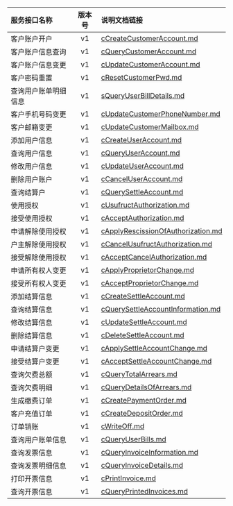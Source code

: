   
| 服务接口名称 | 版本号 | 说明文档链接 |  
| :----------------- | :-----: | :---------------- |  
| 客户账户开户 | v1 | [cCreateCustomerAccount.md](https://github.com/Zhang-Monica/gitMd/blob/master/customer-v1/cCreateCustomerAccount.md) |  
| 客户账户信息查询 | v1 | [cQueryCustomerAccount.md](https://github.com/Zhang-Monica/gitMd/blob/master/customer-v1/cQueryCustomerAccount.md) |  
| 客户账户信息变更 | v1 | [cUpdateCustomerAccount.md](https://github.com/Zhang-Monica/gitMd/blob/master/customer-v1/cUpdateCustomerAccount.md) |  
| 客户密码重置 | v1 | [cResetCustomerPwd.md](https://github.com/Zhang-Monica/gitMd/blob/master/customer-v1/cResetCustomerPwd.md) |  
| 查询用户账单明细信息 | v1 | [sQueryUserBillDetails.md](https://github.com/Zhang-Monica/gitMd/blob/master/customer-v1/sQueryUserBillDetails.md) |  
| 客户手机号码变更 | v1 | [cUpdateCustomerPhoneNumber.md](https://github.com/Zhang-Monica/gitMd/blob/master/customer-v1/cUpdateCustomerPhoneNumber.md) |  
| 客户邮箱变更 | v1 | [cUpdateCustomerMailbox.md](https://github.com/Zhang-Monica/gitMd/blob/master/customer-v1/cUpdateCustomerMailbox.md) |  
| 添加用户信息 | v1 | [cCreateUserAccount.md](https://github.com/Zhang-Monica/gitMd/blob/master/customer-v1/cCreateUserAccount.md) |  
| 查询用户信息 | v1 | [cQueryUserAccount.md](https://github.com/Zhang-Monica/gitMd/blob/master/customer-v1/cQueryUserAccount.md) |  
| 修改用户信息 | v1 | [cUpdateUserAccount.md](https://github.com/Zhang-Monica/gitMd/blob/master/customer-v1/cUpdateUserAccount.md) |  
| 删除用户账户 | v1 | [cCancelUserAccount.md](https://github.com/Zhang-Monica/gitMd/blob/master/customer-v1/cCancelUserAccount.md) |  
| 查询结算户 | v1 | [cQuerySettleAccount.md](https://github.com/Zhang-Monica/gitMd/blob/master/customer-v1/cQuerySettleAccount.md) |  
| 使用授权 | v1 | [cUsufructAuthorization.md](https://github.com/Zhang-Monica/gitMd/blob/master/customer-v1/cUsufructAuthorization.md) |  
| 接受使用授权 | v1 | [cAcceptAuthorization.md](https://github.com/Zhang-Monica/gitMd/blob/master/customer-v1/cAcceptAuthorization.md) |  
| 申请解除使用授权 | v1 | [cApplyRescissionOfAuthorization.md](https://github.com/Zhang-Monica/gitMd/blob/master/customer-v1/cApplyRescissionOfAuthorization.md) |  
| 户主解除使用授权 | v1 | [cCancelUsufructAuthorization.md](https://github.com/Zhang-Monica/gitMd/blob/master/customer-v1/cCancelUsufructAuthorization.md) |  
| 接受解除使用授权 | v1 | [cAcceptCancelAuthorization.md](https://github.com/Zhang-Monica/gitMd/blob/master/customer-v1/cAcceptCancelAuthorization.md) |  
| 申请所有权人变更 | v1 | [cApplyProprietorChange.md](https://github.com/Zhang-Monica/gitMd/blob/master/customer-v1/cApplyProprietorChange.md) |  
| 接受所有权人变更 | v1 | [cAcceptProprietorChange.md](https://github.com/Zhang-Monica/gitMd/blob/master/customer-v1/cAcceptProprietorChange.md) |  
| 添加结算信息 | v1 | [cCreateSettleAccount.md](https://github.com/Zhang-Monica/gitMd/blob/master/customer-v1/cCreateSettleAccount.md) |  
| 查询结算信息 | v1 | [cQuerySettleAccountInformation.md](https://github.com/Zhang-Monica/gitMd/blob/master/customer-v1/cQuerySettleAccountInformation.md) |  
| 修改结算信息 | v1 | [cUpdateSettleAccount.md](https://github.com/Zhang-Monica/gitMd/blob/master/customer-v1/cUpdateSettleAccount.md) |  
| 删除结算信息 | v1 | [cDeleteSettleAccount.md](https://github.com/Zhang-Monica/gitMd/blob/master/customer-v1/cDeleteSettleAccount.md) |  
| 申请结算户变更 | v1 | [cApplySettleAccountChange.md](https://github.com/Zhang-Monica/gitMd/blob/master/customer-v1/cApplySettleAccountChange.md) |  
| 接受结算户变更 | v1 | [cAcceptSettleAccountChange.md](https://github.com/Zhang-Monica/gitMd/blob/master/customer-v1/cAcceptSettleAccountChange.md) |  
| 查询欠费总额 | v1 | [cQueryTotalArrears.md](https://github.com/Zhang-Monica/gitMd/blob/master/customer-v1/cQueryTotalArrears.md) |  
| 查询欠费明细 | v1 | [cQueryDetailsOfArrears.md](https://github.com/Zhang-Monica/gitMd/blob/master/customer-v1/cQueryDetailsOfArrears.md) |  
| 生成缴费订单 | v1 | [cCreatePaymentOrder.md](https://github.com/Zhang-Monica/gitMd/blob/master/customer-v1/cCreatePaymentOrder.md) |  
| 客户充值订单 | v1 | [cCreateDepositOrder.md](https://github.com/Zhang-Monica/gitMd/blob/master/customer-v1/cCreateDepositOrder.md) |  
| 订单销账 | v1 | [cWriteOff.md](https://github.com/Zhang-Monica/gitMd/blob/master/customer-v1/cWriteOff.md) |  
| 查询用户账单信息 | v1 | [cQueryUserBills.md](https://github.com/Zhang-Monica/gitMd/blob/master/customer-v1/cQueryUserBills.md) |  
| 查询发票信息 | v1 | [cQueryInvoiceInformation.md](https://github.com/Zhang-Monica/gitMd/blob/master/customer-v1/cQueryInvoiceInformation.md) |  
| 查询发票明细信息 | v1 | [cQueryInvoiceDetails.md](https://github.com/Zhang-Monica/gitMd/blob/master/customer-v1/cQueryInvoiceDetails.md) |  
| 打印开票信息 | v1 | [cPrintInvoice.md](https://github.com/Zhang-Monica/gitMd/blob/master/customer-v1/cPrintInvoice.md) |  
| 查询开票信息 | v1 | [cQueryPrintedInvoices.md](https://github.com/Zhang-Monica/gitMd/blob/master/customer-v1/cQueryPrintedInvoices.md) |  
  
